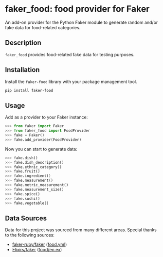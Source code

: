 # faker_food: food provider for Faker

An add-on provider for the Python Faker module to generate random and/or fake data for food-related categories.

## Description

`faker_food` provides food-related fake data for testing purposes.

## Installation
Install the `faker-food` library with your package management tool.
``` bash
pip install faker-food
```
## Usage
Add as a provider to your Faker instance:
``` python
>>> from faker import Faker
>>> from faker_food import FoodProvider
>>> fake = Faker()
>>> fake.add_provider(FoodProvider)
```
Now you can start to generate data:
```python
>>> fake.dish()
>>> fake.dish_description()
>>> fake.ethnic_category()
>>> fake.fruit()
>>> fake.ingredient()
>>> fake.measurement()
>>> fake.metric_measurement()
>>> fake.measurement_size()
>>> fake.spice()
>>> fake.sushi()
>>> fake.vegetable()
```
## Data Sources

Data for this project was sourced from many different areas. Special thanks to the following sources:
* [faker-ruby/faker](https://github.com/faker-ruby/faker) ([food.yml](https://github.com/faker-ruby/faker/blob/master/lib/locales/en/food.yml))
* [Elixirs/faker](https://github.com/elixirs/faker/) ([food/en.ex](https://github.com/elixirs/faker/blob/master/lib/faker/food/en.ex))